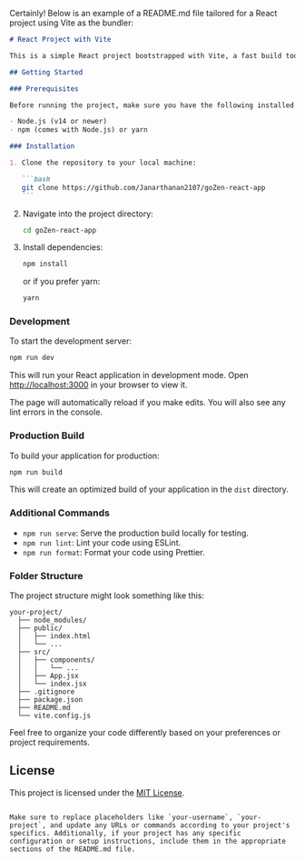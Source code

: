 Certainly! Below is an example of a README.md file tailored for a React project using Vite as the bundler:

````markdown
# React Project with Vite

This is a simple React project bootstrapped with Vite, a fast build tool that significantly improves the development experience.

## Getting Started

### Prerequisites

Before running the project, make sure you have the following installed on your machine:

- Node.js (v14 or newer)
- npm (comes with Node.js) or yarn

### Installation

1. Clone the repository to your local machine:

   ```bash
   git clone https://github.com/Janarthanan2107/goZen-react-app
   ```
````

2. Navigate into the project directory:

   ```bash
   cd goZen-react-app
   ```

3. Install dependencies:

   ```bash
   npm install
   ```

   or if you prefer yarn:

   ```bash
   yarn
   ```

### Development

To start the development server:

```bash
npm run dev
```

This will run your React application in development mode. Open [http://localhost:3000](http://localhost:3000) in your browser to view it.

The page will automatically reload if you make edits. You will also see any lint errors in the console.

### Production Build

To build your application for production:

```bash
npm run build
```

This will create an optimized build of your application in the `dist` directory.

### Additional Commands

- `npm run serve`: Serve the production build locally for testing.
- `npm run lint`: Lint your code using ESLint.
- `npm run format`: Format your code using Prettier.

### Folder Structure

The project structure might look something like this:

```
your-project/
  ├── node_modules/
  ├── public/
  │   ├── index.html
  │   └── ...
  ├── src/
  │   ├── components/
  │   │   └── ...
  │   ├── App.jsx
  │   └── index.jsx
  ├── .gitignore
  ├── package.json
  ├── README.md
  └── vite.config.js
```

Feel free to organize your code differently based on your preferences or project requirements.

## License

This project is licensed under the [MIT License](LICENSE).

```

Make sure to replace placeholders like `your-username`, `your-project`, and update any URLs or commands according to your project's specifics. Additionally, if your project has any specific configuration or setup instructions, include them in the appropriate sections of the README.md file.
```
